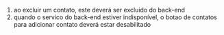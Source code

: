 1. ao excluir um contato, este deverá ser excluido do back-end
2. quando o servico do back-end estiver indisponível, o botao de contatos para adicionar contato deverá estar desabilitado
